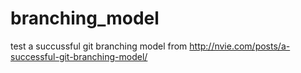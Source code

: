 branching_model
===============

test a succussful git branching model from http://nvie.com/posts/a-successful-git-branching-model/